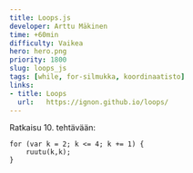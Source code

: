 ```yaml
---
title: Loops.js
developer: Arttu Mäkinen
time: +60min
difficulty: Vaikea
hero: hero.png
priority: 1800
slug: loops_js
tags: [while, for-silmukka, koordinaatisto]
links:
- title: Loops
  url:   https://ignon.github.io/loops/
---
```


Ratkaisu 10. tehtävään:
```
for (var k = 2; k <= 4; k += 1) {
    ruutu(k,k);
}
```
